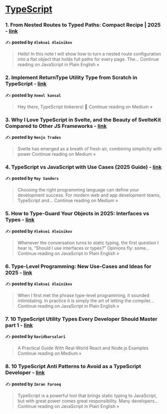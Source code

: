 
<h1><a href=https://medium.com/tag/typescript-tips/recommended target="_blank" rel="noopener noreferrer">TypeScript</a></h1>
<h3>1. From Nested Routes to Typed Paths: Compact Recipe | 2025 - <a href="https://javascript.plainenglish.io/from-nested-routes-to-typed-paths-compact-recipe-2025-7d86b2ca9db1?source=rss------typescript_tips-5" target="_blank" rel="noopener noreferrer">link</a></h3>

✍️ **posted by `Aleksei Aleinikov`**

<blockquote>Hello! In this note I will show how to turn a nested route configuration into a flat object that holds full paths for every page. The…
Continue reading on JavaScript in Plain English »</blockquote>

<h3>2. Implement ReturnType<T> Utility Type from Scratch in TypeScript - <a href="https://medium.com/@kansalanmol0609/implement-returntype-t-utility-type-from-scratch-in-typescript-07ca7e790c0d?source=rss------typescript_tips-5" target="_blank" rel="noopener noreferrer">link</a></h3>

✍️ **posted by `Anmol kansal`**

<blockquote>Hey there, TypeScript tinkerers! 👋
Continue reading on Medium »</blockquote>

<h3>3. Why I Love TypeScript in Svelte, and the Beauty of SvelteKit Compared to Other JS Frameworks - <a href="https://medium.com/@nenjotsu/why-i-love-typescript-in-svelte-and-the-beauty-of-sveltekit-compared-to-other-js-frameworks-e80c00cd5eb7?source=rss------typescript_tips-5" target="_blank" rel="noopener noreferrer">link</a></h3>

✍️ **posted by `Nenjo Trades`**

<blockquote>Svelte has emerged as a breath of fresh air, combining simplicity with power
Continue reading on Medium »</blockquote>

<h3>4. TypeScript vs JavaScript with Use Cases (2025 Guide) - <a href="https://medium.com/@may_sanders/typescript-vs-javascript-with-use-cases-2025-guide-3aa20fc25d6f?source=rss------typescript_tips-5" target="_blank" rel="noopener noreferrer">link</a></h3>

✍️ **posted by `May Sanders`**

<blockquote>Choosing the right programming language can define your development success. For modern web and app development teams, TypeScript and…
Continue reading on Medium »</blockquote>

<h3>5. How to Type-Guard Your Objects in 2025: Interfaces vs Types - <a href="https://javascript.plainenglish.io/how-to-type-guard-your-objects-in-2025-interfaces-vs-types-46a99d012337?source=rss------typescript_tips-5" target="_blank" rel="noopener noreferrer">link</a></h3>

✍️ **posted by `Aleksei Aleinikov`**

<blockquote>Whenever the conversation turns to static typing, the first question I hear is, “Should I use interfaces or types?” Opinions fly: some…
Continue reading on JavaScript in Plain English »</blockquote>

<h3>6. Type-Level Programming: New Use-Cases and Ideas for 2025 - <a href="https://javascript.plainenglish.io/type-level-programming-new-use-cases-and-ideas-for-2025-c8758513cdc6?source=rss------typescript_tips-5" target="_blank" rel="noopener noreferrer">link</a></h3>

✍️ **posted by `Aleksei Aleinikov`**

<blockquote>When I first met the phrase type-level programming, it sounded intimidating. In practice it is simply the art of letting the compiler…
Continue reading on JavaScript in Plain English »</blockquote>

<h3>7.  10 TypeScript Utility Types Every Developer Should Master part 1 - <a href="https://medium.com/@navidbarsalari/10-typescript-utility-types-every-developer-should-master-part-1-cb05e1992bcd?source=rss------typescript_tips-5" target="_blank" rel="noopener noreferrer">link</a></h3>

✍️ **posted by `Navidbarsalari`**

<blockquote>A Practical Guide With Real-World React and Node.js Examples
Continue reading on Medium »</blockquote>

<h3>8. 10 TypeScript Anti Patterns to Avoid as a TypeScript Developer - <a href="https://javascript.plainenglish.io/10-typescript-anti-patterns-to-avoid-as-a-typescript-developer-490fc75feaf3?source=rss------typescript_tips-5" target="_blank" rel="noopener noreferrer">link</a></h3>

✍️ **posted by `Imran Farooq`**

<blockquote>TypeScript is a powerful tool that brings static typing to JavaScript, but with great power comes great responsibility. Many developers…
Continue reading on JavaScript in Plain English »</blockquote>

